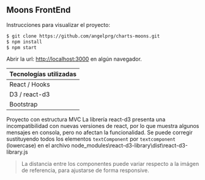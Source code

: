 ## Moons FrontEnd
Instrucciones para visualizar el proyecto:
```sh
$ git clone https://github.com/angelprg/charts-moons.git
$ npm install
$ npm start
```
Abrir la url: [http://localhost:3000](http://localhost:3000) en algún navegador.

| Tecnologías utilizadas |
| ------ |
| React / Hooks |
| D3 / react-d3 |
| Bootstrap |

Proyecto con estructura MVC
La librería react-d3 presenta una incompatibilidad con nuevas versiones de react, por lo que muestra algunos mensajes en consola, pero no afectan la funcionalidad. Se puede corregir sustituyendo todos los elementos `textComponent` por `textcomponent` (lowercase) en el archivo node_modules\react-d3-library\dist\react-d3-library.js

> La distancia entre los componentes puede variar respecto a la imágen de referencia, para ajustarse de forma responsive.
